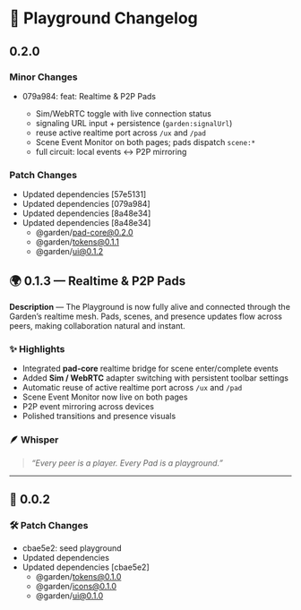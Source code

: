 # 🎡 Playground Changelog

## 0.2.0

### Minor Changes

- 079a984: feat: Realtime & P2P Pads

  - Sim/WebRTC toggle with live connection status
  - signaling URL input + persistence (`garden:signalUrl`)
  - reuse active realtime port across `/ux` and `/pad`
  - Scene Event Monitor on both pages; pads dispatch `scene:*`
  - full circuit: local events ↔ P2P mirroring

### Patch Changes

- Updated dependencies [57e5131]
- Updated dependencies [079a984]
- Updated dependencies [8a48e34]
- Updated dependencies [8a48e34]
  - @garden/pad-core@0.2.0
  - @garden/tokens@0.1.1
  - @garden/ui@0.1.2

## 🌍 0.1.3 — Realtime & P2P Pads

**Description** — The Playground is now fully alive and connected through the Garden’s realtime mesh. Pads, scenes, and presence updates flow across peers, making collaboration natural and instant.

### ✨ Highlights

- Integrated **pad-core** realtime bridge for scene enter/complete events
- Added **Sim / WebRTC** adapter switching with persistent toolbar settings
- Automatic reuse of active realtime port across `/ux` and `/pad`
- Scene Event Monitor now live on both pages
- P2P event mirroring across devices
- Polished transitions and presence visuals

### 🪶 Whisper

> _“Every peer is a player. Every Pad is a playground.”_

---

## 🌱 0.0.2

### 🛠️ Patch Changes

- cbae5e2: seed playground
- Updated dependencies
- Updated dependencies [cbae5e2]
  - @garden/tokens@0.1.0
  - @garden/icons@0.1.0
  - @garden/ui@0.1.0
